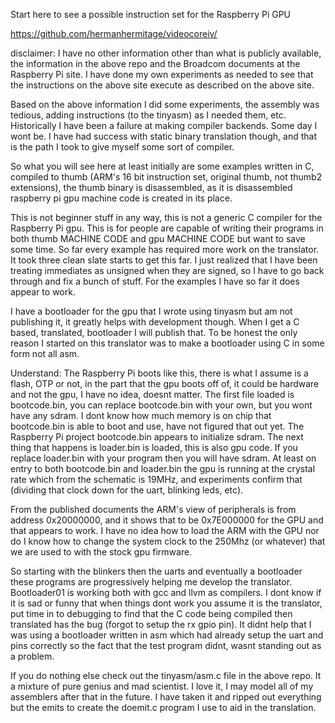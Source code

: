 
Start here to see a possible instruction set for the Raspberry Pi GPU

https://github.com/hermanhermitage/videocoreiv/

disclaimer: I have no other information other than what is publicly
available, the information in the above repo and the Broadcom documents
at the Raspberry Pi site.  I have done my own experiments as needed to
see that the instructions on the above site execute as described on the
above site.

Based on the above information I did some experiments, the assembly was
tedious, adding instructions (to the tinyasm) as I needed them, etc.
Historically I have been a failure at making compiler backends.  Some
day I wont be.  I have had success with static binary translation though,
and that is the path I took to give myself some sort of compiler.

So what you will see here at least initially are some examples written
in C, compiled to thumb (ARM's 16 bit instruction set, original thumb,
not thumb2 extensions), the thumb binary is disassembled, as it is
disassembled raspberry pi gpu machine code is created in its place.

This is not beginner stuff in any way, this is not a generic C compiler
for the Raspberry Pi gpu.  This is for people are capable of writing
their programs in both thumb MACHINE CODE and gpu MACHINE CODE but
want to save some time.  So far every example has required more work
on the translator.  It took three clean slate starts to get this far.  I
just realized that I have been treating immediates as unsigned when they
are signed, so I have to go back through and fix a bunch of stuff.  For
the examples I have so far it does appear to work.

I have a bootloader for the gpu that I wrote using tinyasm but am not
publishing it, it greatly helps with development though.  When I get a
C based, translated, bootloader I will publish that.  To be honest the
only reason I started on this translator was to make a bootloader using
C in some form not all asm.

Understand:  The Raspberry Pi boots like this, there is what I assume
is a flash, OTP or not, in the part that the gpu boots off of, it could
be hardware and not the gpu, I have no idea, doesnt matter.  The first
file loaded is bootcode.bin, you can replace bootcode.bin with your
own, but you wont have any sdram.  I dont know how much memory is on
chip that bootcode.bin is able to boot and use, have not figured that
out yet.  The Raspberry Pi project bootcode.bin appears to initialize
sdram.  The next thing that happens is loader.bin is loaded, this is
also gpu code.  If you replace loader.bin with your program then you
will have sdram.  At least on entry to both bootcode.bin and loader.bin
the gpu is running at the crystal rate which from the schematic is 19MHz,
and experiments confirm that (dividing that clock down for the uart,
blinking leds, etc).

From the published documents the ARM's view of peripherals is from
address 0x20000000, and it shows that to be 0x7E000000 for the GPU and
that appears to work.  I have no idea how to load the ARM with the GPU
nor do I know how to change the system clock to the 250Mhz (or whatever)
that we are used to with the stock gpu firmware.

So starting with the blinkers then the uarts and eventually a bootloader
these programs are progressively helping me develop the translator.
Bootloader01 is working both with gcc and llvm as compilers.  I dont
know if it is sad or funny that when things dont work you assume it
is the translator, put time in to debugging to find that the C code
being compiled then translated has the bug (forgot to setup the rx
gpio pin).  It didnt help that I was using a bootloader written in asm
which had already setup the uart and pins correctly so the fact that
the test program didnt, wasnt standing out as a problem.

If you do nothing else check out the tinyasm/asm.c file in the above
repo.  It a mixture of pure genius and mad scientist.  I love it, I may
model all of my assemblers after that in the future.  I have taken it
and ripped out everything but the emits to create the doemit.c program
I use to aid in the translation.
